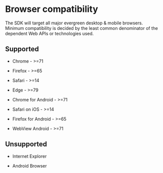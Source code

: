 # Browser compatibility

The SDK will target all major evergreen desktop & mobile browsers. Minimum compatibility is decided by the least common denominator of the dependent Web APIs or technologies used.

## Supported

- Chrome - >=71

- Firefox - >=65

- Safari - >=14

- Edge - >=79

- Chrome for Android - >=71

- Safari on iOS - >=14

- Firefox for Android - >=65

- WebView Android - >=71

## Unsupported

- Internet Explorer

- Android Browser
